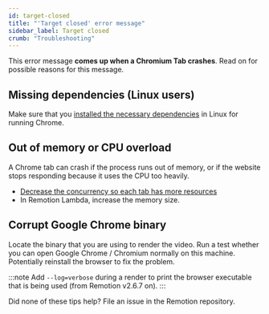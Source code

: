 ```yaml
---
id: target-closed
title: "'Target closed' error message"
sidebar_label: Target closed
crumb: "Troubleshooting"
---
```


This error message **comes up when a Chromium Tab crashes**. Read on for possible reasons for this message.

## Missing dependencies (Linux users)

Make sure that you [installed the necessary dependencies](/docs/#additional-step-for-linux-users) in Linux for running Chrome.

## Out of memory or CPU overload

A Chrome tab can crash if the process runs out of memory, or if the website stops responding because it uses the CPU too heavily.

- [Decrease the concurrency so each tab has more resources](/docs/cli/render#--concurrency)
- In Remotion Lambda, increase the memory size.

## Corrupt Google Chrome binary

Locate the binary that you are using to render the video. Run a test whether you can open Google Chrome / Chromium normally on this machine. Potentially reinstall the browser to fix the problem.

:::note
Add `--log=verbose` during a render to print the browser executable that is being used (from Remotion v2.6.7 on).
:::

Did none of these tips help? File an issue in the Remotion repository.
